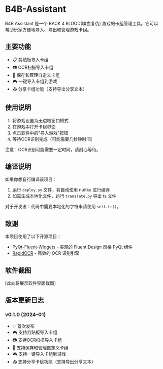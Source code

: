 # B4B-Assistant

B4B Assistant 是一个 BACK 4 BLOOD(喋血复仇) 游戏的卡组管理工具。它可以帮助玩家方便地导入、导出和管理游戏卡组。

## 主要功能

* 📋 剪贴板导入卡组
* 📷 OCR扫描导入卡组
* 💾 保存和管理自定义卡组
* 🎮 一键导入卡组到游戏
* 📤 分享卡组功能（支持导出分享文本）

## 使用说明

1. 将游戏设置为无边框窗口模式
2. 在游戏中打开卡组界面
3. 点击软件中的"导入游戏"按钮
4. 等待OCR识别完成（可能需要几秒钟时间）

注意：OCR识别可能需要一定时间，请耐心等待。


## 编译说明

如果你想自行编译该项目：

1. 运行 `deploy.py` 文件，将自动使用 nuitka 进行编译
2. 如需生成本地化文件，运行 `translate.py` 导出 ts 文件

对于开发者：代码中需要本地化的字符串请使用 `self.tr()`。

## 致谢

本项目使用了以下开源项目：

* [PyQt-Fluent-Widgets](https://github.com/zhiyiYo/PyQt-Fluent-Widgets) - 美观的 Fluent Design 风格 PyQt 组件
* [RapidOCR](https://github.com/RapidAI/RapidOCR) - 高效的 OCR 识别引擎

## 软件截图

[此处将展示软件界面截图]

## 版本更新日志

### v0.1.0 (2024-01)
* ✨ 首次发布
* 🎮 支持剪贴板导入卡组
* 📷 支持OCR扫描导入卡组
* 💾 支持保存和管理自定义卡组
* 🎮 支持一键导入卡组到游戏
* 📤 支持分享卡组功能（支持导出分享文本）